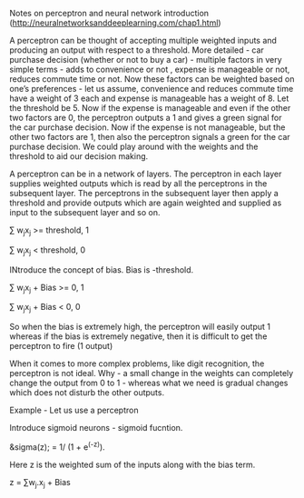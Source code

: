 Notes on perceptron and neural network introduction (http://neuralnetworksanddeeplearning.com/chap1.html)

A perceptron can be thought of accepting multiple weighted inputs and producing an output with respect to a threshold. More detailed - car purchase decision (whether or not to buy a car) - multiple factors in very simple terms - adds to convenience or not , expense is manageable or not, reduces commute time or not. Now these factors can be weighted based on one’s preferences - let us assume, convenience and reduces commute time have a weight of 3 each and expense is manageable has a weight of 8. Let the threshold be 5. Now if the expense is manageable and even if the other two factors are 0, the perceptron outputs a 1 and gives a green signal for the car purchase decision. Now if the expense is not manageable, but the other two factors are 1, then also the perceptron signals a green for the car purchase decision. We could play around with the weights and the threshold to aid our decision making.


A perceptron can be in a network of layers. The perceptron in each layer supplies weighted outputs which is read by all the perceptrons in the subsequent layer. The perceptrons in the subsequent layer then apply a threshold and provide outputs which are again weighted and supplied as input to the subsequent layer and so on.


&sum; w<sub>j</sub>x<sub>j</sub> >= threshold, 1

&sum; w<sub>j</sub>x<sub>j</sub> < threshold, 0

INtroduce the concept of bias. Bias is -threshold. 

&sum; w<sub>j</sub>x<sub>j</sub> + Bias >= 0, 1

&sum; w<sub>j</sub>x<sub>j</sub> + Bias < 0, 0


So when the bias is extremely high, the perceptron will easily output 1 whereas if the bias is extremely negative, then it is difficult to get the perceptron to fire (1 output)

When it comes to more complex problems, like digit recognition, the perceptron is not ideal. Why - a small change in the weights can completely change the output from 0 to 1 - whereas what we need is gradual changes which does not disturb the other outputs. 



Example - Let us use a perceptron


Introduce sigmoid neurons - sigmoid fucntion. 

&sigma(z); = 1/ (1 + e<sup>(-z)</sup>). 

Here z is the weighted sum of the inputs along with the bias term.

z = &sum;w<sub>j</sub>.x<sub>j</sub> + Bias

